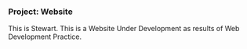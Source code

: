 ### Project: Website

This is Stewart. This is a Website Under Development as results of Web Development Practice.
